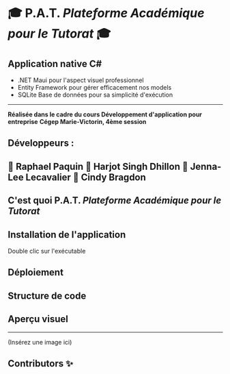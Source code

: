 # 🎓 P.A.T. *Plateforme Académique pour le Tutorat* 🎓

## Application native C#
- .NET Maui pour l'aspect visuel professionnel
- Entity Framework pour gérer efficacement nos models
- SQLite Base de données pour sa simplicité d'exécution
---

**Réalisée dans le cadre du cours Développement d'application pour entreprise**
**Cégep Marie-Victorin, 4ème session**

## Développeurs : 
💾 Raphael Paquin
💾 Harjot Singh Dhillon
💾 Jenna-Lee Lecavalier
💾 Cindy Bragdon
---

## C'est quoi P.A.T. *Plateforme Académique pour le Tutorat*

## Installation de l'application
Double clic sur l'exécutable

## Déploiement

## Structure de code

## Aperçu visuel 
---
(Insérez une image ici)

## Contributors ✨
 
<!-- ALL-CONTRIBUTORS-LIST:START - Ne supprimez pas ou ne modifiez pas cette section -->
<!-- prettier-ignore-start -->
<!-- markdownlint-disable -->
<!-- markdownlint-restore -->
<!-- prettier-ignore-end -->
 
<!-- ALL-CONTRIBUTORS-LIST:END -->
